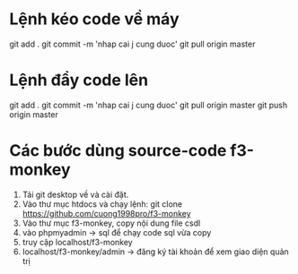 # Lệnh kéo code về máy
git add . 
git commit -m 'nhap cai j cung duoc'
git pull origin master

# Lệnh đẩy code lên
git add . 
git commit -m 'nhap cai j cung duoc'
git pull origin master
git push origin master


# Các bước dùng source-code f3-monkey
1. Tải git desktop về và cài đặt.
2. Vào thư mục htdocs và chạy lệnh: git clone https://github.com/cuong1998pro/f3-monkey
3. Vào thư mục f3-monkey, copy nội dung file csdl
4. vào phpmyadmin -> sql để chạy code sql vừa copy
5. truy cập localhost/f3-monkey 
6. localhost/f3-monkey/admin -> đăng ký tài khoản để xem giao diện quản trị
